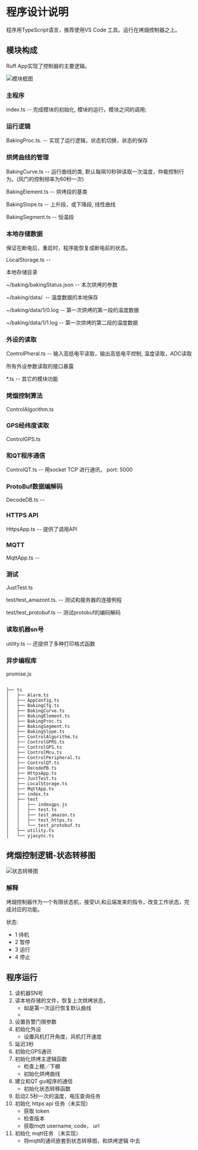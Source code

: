 # 程序设计说明

程序用TypeScript语言，推荐使用VS Code 工具。运行在烤烟控制器之上。



## 模块构成

Ruff App实现了控制器的主要逻辑。

![模块框图](./3-block.jpeg)

### 主程序
index.ts  -- 完成模块的初始化, 模块的运行，模块之间的调用;

### 运行逻辑
BakingProc.ts. -- 实现了运行逻辑，状态机切换，状态的保存

### 烘烤曲线的管理
BakingCurve.ts -- 运行曲线的类, 默认每隔10秒钟读取一次温度，仲裁控制行为。(风门的控制频率为60秒一次)

BakingElement.ts -- 烘烤段的基类

BakingSlope.ts -- 上升段，或下降段, 线性曲线
 
BakingSegment.ts  -- 恒温段

### 本地存储数据
保证在断电后，重启时，程序能恢复成断电前的状态。

LocalStorage.ts -- 

本地存储目录

~/baking/bakingStatus.json -- 本次烘烤的参数

~/baking/data/.   -- 温度数据的本地保存

~/baking/data/1/0.log -- 第一次烘烤的第一段的温度数据

~/baking/data/1/1.log -- 第一次烘烤的第二段的温度数据


### 外设的读取

ControlPheral.ts -- 输入高低电平读取，输出高低电平控制, 温度读取，ADC读取

所有外设参数读取的接口暴露

*.ts -- 其它的模块功能

### 烤烟控制算法

ControlAlgorithm.ts

### GPS经纬度读取

ControlGPS.ts

### 和QT程序通信

ControlQT.ts -- 用socket TCP 进行通讯， port: 5000

### ProtoBuf数据编解码
DecodeDB.ts --


### HTTPS API
HttpsApp.ts -- 提供了调用API

### MQTT
MqttApp.ts -- 

### 测试
JustTest.ts

test/test_amazont.ts. -- 测试和服务器的连接例程

test/test_protobuf.ts -- 测试protobuf的编码解码

### 读取机器sn号
utility.ts -- 还提供了多种打印格式函数

### 异步编程库

promise.js


```

├── ts
│   ├── Alarm.ts
│   ├── AppConfig.ts
│   ├── BakingCfg.ts
│   ├── BakingCurve.ts
│   ├── BakingElement.ts
│   ├── BakingProc.ts
│   ├── BakingSegment.ts
│   ├── BakingSlope.ts
│   ├── ControlAlgorithm.ts
│   ├── ControlGPRS.ts
│   ├── ControlGPS.ts
│   ├── ControlMcu.ts
│   ├── ControlPeripheral.ts
│   ├── ControlQT.ts
│   ├── DecodePB.ts
│   ├── HttpsApp.ts
│   ├── JustTest.ts
│   ├── LocalStorage.ts
│   ├── MqttApp.ts
│   ├── index.ts
│   ├── test
│   │   ├── indexgps.js
│   │   ├── test.ts
│   │   ├── test_amazon.ts
│   │   ├── test_https.ts
│   │   └── test_protobuf.ts
│   ├── utility.ts
│   └── yjasync.ts
```



## 烤烟控制逻辑-状态转移图


![状态转移图](./2-state.jpeg)

### 解释
烤烟控制器作为一个有限状态机，接受UI,和云端发来的指令，改变工作状态，完成对应的功能。

状态:

- 1 待机
- 2 暂停
- 3 运行
- 4 停止



## 程序运行

1. 读机器SN号
2. 读本地存储的文件，恢复上次烘烤状态，
	- 如是第一次运行恢复默认曲线
	- 
3. 设置告警门限参数
4. 初始化外设
	- 设置风机打开角度，风机打开速度
5. 延迟3秒
6. 初始化GPS通讯
7. 初始化烘烤主逻辑函数
	- 检查上棚／下棚
	- 初始化烘烤曲线
7. 建立和QT gui程序的通信
	- 初始化状态转移函数
8. 启动2.5秒一次的温度，电压查询任务
9. 初始化 https api 任务（未实现）
	- 获取 token
	- 检查版本
	- 获取mqtt username, code， url
10. 初始化 mqtt任务 （未实现）
	- 将mqtt的通讯嵌套到状态转移图，和烘烤逻辑 中去
	

